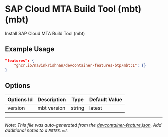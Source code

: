 
# SAP Cloud MTA Build Tool (mbt) (mbt)

Install SAP Cloud MTA Build Tool (mbt)

## Example Usage

```json
"features": {
    "ghcr.io/navinkrishnan/devcontainer-features-btp/mbt:1": {}
}
```

## Options

| Options Id | Description | Type | Default Value |
|-----|-----|-----|-----|
| version | mbt version | string | latest |



---

_Note: This file was auto-generated from the [devcontainer-feature.json](https://github.com/navinkrishnan/devcontainer-features-btp/blob/main/src/mbt/devcontainer-feature.json).  Add additional notes to a `NOTES.md`._
